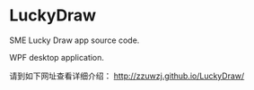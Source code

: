# LuckyDraw
SME Lucky Draw app source code.

WPF desktop application.

请到如下网址查看详细介绍：
http://zzuwzj.github.io/LuckyDraw/
